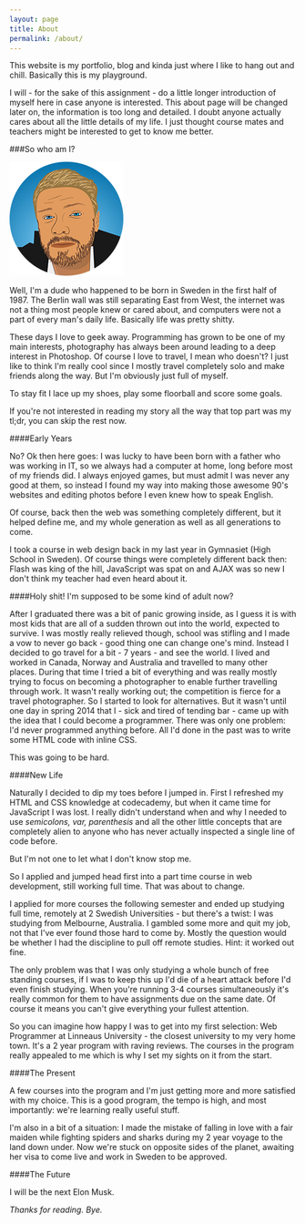 ```yaml
---
layout: page
title: About
permalink: /about/
---
```

This website is my portfolio, blog and kinda just where I like to hang out and chill. 
Basically this is my playground.

I will - for the sake of this assignment - do a little longer introduction of myself here in case anyone is interested. 
This about page will be changed later on, the information is too long and detailed. 
I doubt anyone actually cares about all the little details of my life. 
I just thought course mates and teachers might be interested to get to know me better.

###So who am I?

![Beppe Karlsson](/img/beppe_s.png)

Well, I'm a dude who happened to be born in Sweden in the first half of 1987. 
The Berlin wall was still separating East from West, 
the internet was not a thing most people knew or cared about,
and computers were not a part of every man's daily life.
Basically life was pretty shitty.

These days I love to geek away. Programming has grown to be one of my main interests, photography has always been around leading to a deep interest in Photoshop.
Of course I love to travel, I mean who doesn't? 
I just like to think I'm really cool since I mostly travel completely solo and make friends along the way.
But I'm obviously just full of myself.

To stay fit I lace up my shoes, play some floorball and score some goals.

If you're not interested in reading my story all the way that top part was my tl;dr, you can skip the rest now.

####Early Years

No? Ok then here goes: I was lucky to have been born with a father who was working in IT, so we always had a computer at home,
long before most of my friends did.
I always enjoyed games, but must admit I was never any good at them,
so instead I found my way into making those awesome 90's websites and editing photos before I even knew how to speak English.

Of course, back then the web was something completely different, but it helped define me, and my whole generation as well as all generations to come.

I took a course in web design back in my last year in Gymnasiet (High School in Sweden). 
Of course things were completely different back then: Flash was king of the hill, JavaScript was spat on and AJAX was so new I don't think my teacher had even heard about it.

####Holy shit! I'm supposed to be some kind of adult now?

After I graduated there was a bit of panic growing inside, as I guess it is with most kids that are all of a sudden thrown out into the world, expected to survive.
I was mostly really relieved though, school was stifling and I made a vow to never go back - good thing one can change one's mind.
Instead I decided to go travel for a bit - 7 years - and see the world. 
I lived and worked in Canada, Norway and Australia and travelled to many other places.
During that time I tried a bit of everything and was really mostly trying to focus on becoming a photographer to enable further travelling through work.
It wasn't really working out; the competition is fierce for a travel photographer. So I started to look for alternatives.
But it wasn't until one day in spring 2014 that I - sick and tired of tending bar - came up with the idea that I could become a programmer.
There was only one problem: I'd never programmed anything before. 
All I'd done in the past was to write some HTML code with inline CSS.

This was going to be hard.

####New Life

Naturally I decided to dip my toes before I jumped in. 
First I refreshed my HTML and CSS knowledge at codecademy, but when it came time for JavaScript I was lost.
I really didn't understand when and why I needed to use *semicolons, var, parenthesis* and all the other little concepts that are completely alien to anyone who has never actually inspected a single line of code before.

But I'm not one to let what I don't know stop me.

So I applied and jumped head first into a part time course in web development, still working full time. 
That was about to change.

I applied for more courses the following semester and ended up studying full time, remotely at 2 Swedish Universities - but there's a twist: I was studying from Melbourne, Australia.
I gambled some more and quit my job, not that I've ever found those hard to come by. 
Mostly the question would be whether I had the discipline to pull off remote studies.
Hint: it worked out fine.

The only problem was that I was only studying a whole bunch of free standing courses, 
if I was to keep this up I'd die of a heart attack before I'd even finish studying.
When you're running 3-4 courses simultaneously it's really common for them to have assignments due on the same date.
Of course it means you can't give everything your fullest attention.

So you can imagine how happy I was to get into my first selection: Web Programmer at Linneaus University - the closest university to my very home town. 
It's a 2 year program with raving reviews. The courses in the program really appealed to me which is why I set my sights on it from the start.

####The Present

A few courses into the program and I'm just getting more and more satisfied with my choice.
This is a good program, the tempo is high, and most importantly: we're learning really useful stuff.

I'm also in a bit of a situation: I made the mistake of falling in love with a fair maiden while fighting spiders and sharks during my 2 year voyage to the land down under.
Now we're stuck on opposite sides of the planet, awaiting her visa to come live and work in Sweden to be approved.

####The Future

I will be the next Elon Musk.

*Thanks for reading. Bye.*
